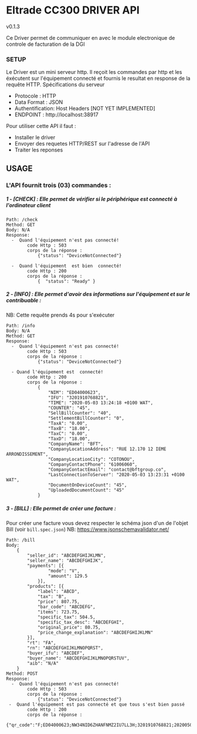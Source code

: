 # Eltrade CC300 DRIVER API
v0.1.3

Ce Driver permet de communiquer en avec le module electronique de controle de facturation de la DGI 

### SETUP

Le Driver est un mini serveur http. Il reçoit les commandes par http et les éxécutent sur l'équipement connecté et fournis le resultat en response de la requête HTTP.
Spécifications du serveur
- Protocole : HTTP
- Data Format : JSON
- Authentification: Host Headers [NOT YET IMPLEMENTED]
- ENDPOINT : http://localhost:38917

Pour utiliser cette API il faut :
  - Installer le driver 
  - Envoyer des requetes HTTP/REST sur l'adresse de l'API
  - Traiter les reponses 

## USAGE
### L'API fournit trois (03) commandes : 
##### 1 - [CHECK] : Elle permet de vérifier si le périphérique est connecté à l'ordinateur client

    Path: /check
    Method: GET
    Body: N/A
    Response:
      -  Quand l'équipement n'est pas connecté!
            code Http : 503
            corps de la réponse :  
                {"status": "DeviceNotConnected"} 
                
      -  Quand l'équipement  est bien  connecté!
            code Http : 200
            corps de la réponse :  
                {  "status": "Ready" } 
 
##### 2 - [INFO] : Elle permet d'avoir des informations sur l'équipement et sur le contribuable :
NB: Cette requête prends 4s pour s'exécuter 

    Path: /info
    Body: N/A
    Method: GET
    Response:
      -  Quand l'équipement n'est pas connecté!
            code Http : 503
            corps de la réponse :  
                {"status": "DeviceNotConnected"} 
                
      - Quand l'équipement est  connecté!
            code Http : 200
            corps de la réponse :  
                {
                    "NIM": "ED04000623",
                    "IFU": "3201910768821",
                    "TIME": "2020-05-03 13:24:18 +0100 WAT",
                    "COUNTER": "45",
                    "SellBillCounter": "40",
                    "SettlementBillCounter": "0",
                    "TaxA": "0.00",
                    "TaxB": "18.00",
                    "TaxC": "0.00",
                    "TaxD": "18.00",
                    "CompanyName": "BFT",
                    "CompanyLocationAddress": "RUE 12.170 12 IEME ARRONDISSEMENT",
                    "CompanyLocationCity": "COTONOU",
                    "CompanyContactPhone": "61006060",
                    "CompanyContactEmail": "contact@bftgroup.co",
                    "LastConnectionToServer": "2020-05-03 13:23:31 +0100 WAT",
                    "DocumentOnDeviceCount": "45",
                    "UploadedDocumentCount": "45"
                }

##### 3 - [BILL] : Elle permet de créer une facture : 
 Pour créer une facture vous devez respecter le schéma json d'un de l'objet Bill (voir ```bill.spec.json```) 
 NB: https://www.jsonschemavalidator.net/
  
    Path: /bill
    Body: 
        {
            "seller_id": "ABCDEFGHIJKLMN",
            "seller_name": "ABCDEFGHIJK",
            "payments": [{
                    "mode": "V",
                    "amount": 129.5
                }],
            "products": [{
                "label": "ABCD",
                "tax": "B",
                "price": 807.75,
                "bar_code": "ABCDEFG",
                "items": 723.75,
                "specific_tax": 504.5,
                "specific_tax_desc": "ABCDEFGHI",
                "original_price": 80.75,
                "price_change_explanation": "ABCDEFGHIJKLMN"
            }],
            "rt": "FA",
            "rn": "ABCDEFGHIJKLMNOPQRST",
            "buyer_ifu": "ABCDEF",
            "buyer_name": "ABCDEFGHIJKLMNOPQRSTUV",
            "aib": "N/A"
        }
    Method: POST
    Response:
      -  Quand l'équipement n'est pas connecté!
            code Http : 503
            corps de la réponse :  
                {"status": "DeviceNotConnected"} 
     -  Quand l'équipement est pas connecté et que tous s'est bien passé 
            code Http : 200
            corps de la réponse :  
                {"qr_code":"F;ED04000623;NW34NID6ZHANFNMZ2IU7LL3H;3201910768821;20200503135002"}
